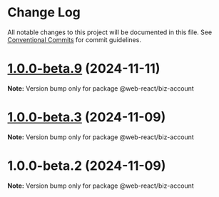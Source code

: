 # Change Log

All notable changes to this project will be documented in this file.
See [Conventional Commits](https://conventionalcommits.org) for commit guidelines.

# [1.0.0-beta.9](https://github.com/weidyg/web-react/compare/@web-react/biz-account@1.0.0-beta.3...@web-react/biz-account@1.0.0-beta.9) (2024-11-11)

**Note:** Version bump only for package @web-react/biz-account

# [1.0.0-beta.3](https://github.com/weidyg/web-react/compare/@web-react/biz-account@1.0.0-beta.2...@web-react/biz-account@1.0.0-beta.3) (2024-11-09)

**Note:** Version bump only for package @web-react/biz-account

# 1.0.0-beta.2 (2024-11-09)

**Note:** Version bump only for package @web-react/biz-account
